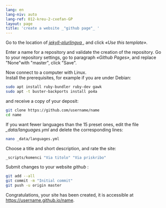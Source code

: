 ```yaml
---
lang: en
lang-niv: auto
lang-ref: 012-kreu-2-cxefan-GP
layout: page
title: 'create a website _"github page"_ '
---
```


Go to the location of [ _jekyll-plurlingva_ ](https://github.com/jmichault/jekyll-plurlingva), and click _«Use this template»_.

Enter a name for a repository and validate the creation of the repository.
Go to your repository settings, go to paragraph _«Github Pages»_, and replace "None"with "master", click "Save".

Now connect to a computer with Linux.  
Install the prerequisites, for example if you are under Debian:
```bash
sudo apt install ruby-bundler ruby-dev gawk
sudo apt -t buster-backports install po4a
```

and receive a copy of your deposit:
```bash
git clone https://github.com/username/name
cd name
```

If you want fewer languages ​​than the 15 preset ones, edit the file _\_data/languages.yml_ and delete the corresponding lines:
```bash
nano _data/languages.yml
```

Choose a title and short description, and rate the site:
```bash
_scripts/komenci "Via titolo" "Via priskribo"
```

Submit changes to your website _github_ :
```bash
git add --all
git commit -m "Initial commit"
git push -u origin master
```

Congratulations, your site has been created, it is accessible at https://username.github.io/name.

